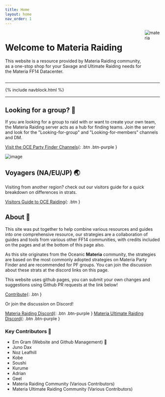 ```yaml
---
title: Home
layout: home
nav_order: 1
---
```


<div style="display: flex; gap: 0.5em">
    <div>
        <h1>Welcome to Materia Raiding</h1>
        <p>This website is a resource provided by Materia Raiding community, as a one-stop shop for your Savage and Ultimate Raiding needs for the Materia FF14 Datacenter.</p>
    </div>
    <img src="{{ site.baseurl }}/assets/images/icons/materia.webp" alt="materia" style="object-fit: contain;">
</div>

* * *
{% include navblock.html %}
* * *

## Looking for a group? 🚩

If you are looking for a group to raid with or want to create your own team, the Materia Raiding server acts as a hub for finding teams. Join the server and look for the "Looking-for-group" and "Looking-for-members" channels and DM.

[Visit the OCE Party Finder Channels](https://discord.gg/EySn5dRj65){: .btn .btn-purple }

![image](https://github.com/user-attachments/assets/2d07e5ea-7ff7-4bfe-8286-43edddd1458f)

## Voyagers (NA/EU/JP) 🌏

Visiting from another region? check out our visitors guide for a quick breakdown on differences in strats.

[Visitors Guide to OCE Raiding](/visitorsguide){: .btn } 

## About 📜

This site was put together to help combine various resources and guides into one comprehensive resource, our strategies are a collaboration of guides and tools from various other FF14 communities, with credits included on the pages and at the bottom of this page also.

As this site originates from the Oceanic **Materia** community, the strategies are based on the most commonly adopted strategies on Materia Party Finder and are recommended for PF groups. You can join the discussion about these strats at the discord links on this page.

This website uses github pages, you can submit your own changes and suggestions using Github PR requests at the link below!

[Contribute](/about){: .btn }

Or join the discussion on Discord!

[Materia Raiding Discord](https://discord.gg/EySn5dRj65){: .btn .btn-purple }
[Materia Ultimate Raiding Discord](https://discord.gg/mur){: .btn .btn-purple }

### Key Contributors 📝
- Em Gram (Website and Github Management) 🦆
- Juno Dax
- Noz Leafhill
- Kobe
- Soushi
- Kurume
- Adrian
- Geel
- Materia Raiding Community (Various Contributors)
- Materia Ultimate Raiding Community (Various Contributors)

